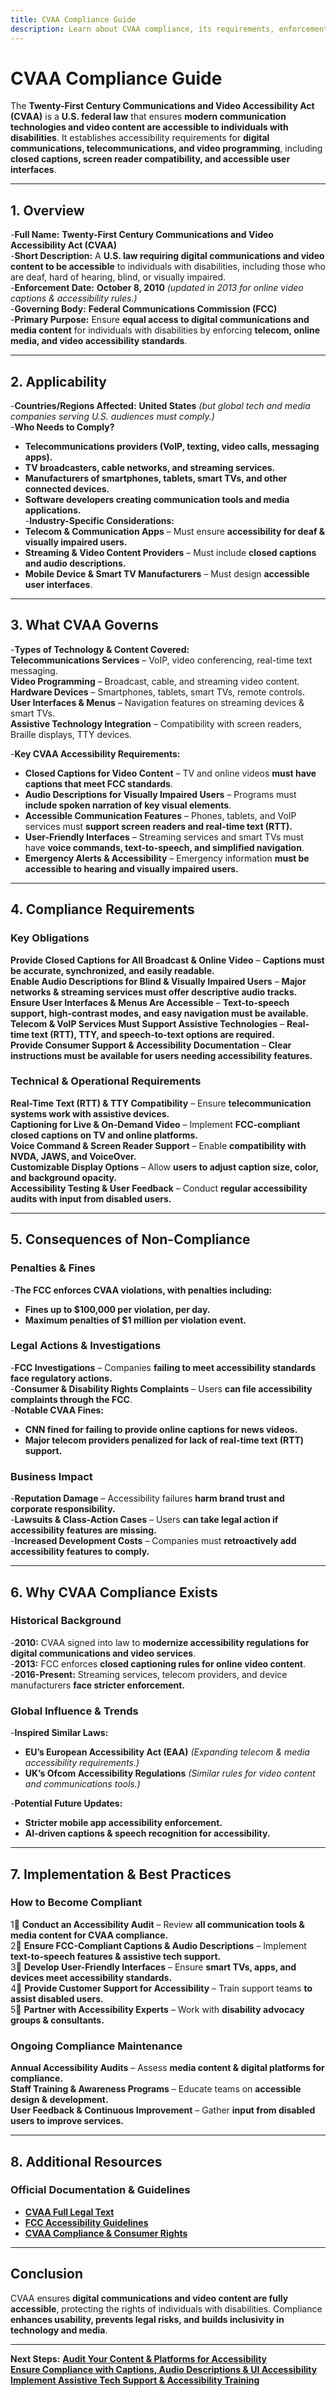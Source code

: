 ```yaml
---
title: CVAA Compliance Guide
description: Learn about CVAA compliance, its requirements, enforcement, and best practices for ensuring accessibility in communications and technology.
---
```


# **CVAA Compliance Guide**  
The **Twenty-First Century Communications and Video Accessibility Act (CVAA)** is a **U.S. federal law** that ensures **modern communication technologies and video content are accessible to individuals with disabilities**. It establishes accessibility requirements for **digital communications, telecommunications, and video programming**, including **closed captions, screen reader compatibility, and accessible user interfaces**.

---

## **1. Overview**
-**Full Name:** **Twenty-First Century Communications and Video Accessibility Act (CVAA)**  
-**Short Description:** A **U.S. law requiring digital communications and video content to be accessible** to individuals with disabilities, including those who are deaf, hard of hearing, blind, or visually impaired.  
-**Enforcement Date:** **October 8, 2010** *(updated in 2013 for online video captions & accessibility rules.)*  
-**Governing Body:** **Federal Communications Commission (FCC)**  
-**Primary Purpose:** Ensure **equal access to digital communications and media content** for individuals with disabilities by enforcing **telecom, online media, and video accessibility standards**.  

---

## **2. Applicability**
-**Countries/Regions Affected:** **United States** *(but global tech and media companies serving U.S. audiences must comply.)*  
-**Who Needs to Comply?**  
  - **Telecommunications providers (VoIP, texting, video calls, messaging apps).**  
  - **TV broadcasters, cable networks, and streaming services.**  
  - **Manufacturers of smartphones, tablets, smart TVs, and other connected devices.**  
  - **Software developers creating communication tools and media applications.**  
-**Industry-Specific Considerations:**  
  - **Telecom & Communication Apps** – Must ensure **accessibility for deaf & visually impaired users.**  
  - **Streaming & Video Content Providers** – Must include **closed captions and audio descriptions.**  
  - **Mobile Device & Smart TV Manufacturers** – Must design **accessible user interfaces**.  

---

## **3. What CVAA Governs**
-**Types of Technology & Content Covered:**  
   **Telecommunications Services** – VoIP, video conferencing, real-time text messaging.  
   **Video Programming** – Broadcast, cable, and streaming video content.  
   **Hardware Devices** – Smartphones, tablets, smart TVs, remote controls.  
   **User Interfaces & Menus** – Navigation features on streaming devices & smart TVs.  
   **Assistive Technology Integration** – Compatibility with screen readers, Braille displays, TTY devices.  

-**Key CVAA Accessibility Requirements:**  
  - **Closed Captions for Video Content** – TV and online videos **must have captions that meet FCC standards**.  
  - **Audio Descriptions for Visually Impaired Users** – Programs must **include spoken narration of key visual elements**.  
  - **Accessible Communication Features** – Phones, tablets, and VoIP services must **support screen readers and real-time text (RTT).**  
  - **User-Friendly Interfaces** – Streaming services and smart TVs must have **voice commands, text-to-speech, and simplified navigation**.  
  - **Emergency Alerts & Accessibility** – Emergency information **must be accessible to hearing and visually impaired users.**  

---

## **4. Compliance Requirements**
### **Key Obligations**
 **Provide Closed Captions for All Broadcast & Online Video** – **Captions must be accurate, synchronized, and easily readable.**  
 **Enable Audio Descriptions for Blind & Visually Impaired Users** – **Major networks & streaming services must offer descriptive audio tracks.**  
 **Ensure User Interfaces & Menus Are Accessible** – **Text-to-speech support, high-contrast modes, and easy navigation must be available.**  
 **Telecom & VoIP Services Must Support Assistive Technologies** – **Real-time text (RTT), TTY, and speech-to-text options are required.**  
 **Provide Consumer Support & Accessibility Documentation** – **Clear instructions must be available for users needing accessibility features.**  

### **Technical & Operational Requirements**
 **Real-Time Text (RTT) & TTY Compatibility** – Ensure **telecommunication systems work with assistive devices.**  
 **Captioning for Live & On-Demand Video** – Implement **FCC-compliant closed captions on TV and online platforms.**  
 **Voice Command & Screen Reader Support** – Enable **compatibility with NVDA, JAWS, and VoiceOver.**  
 **Customizable Display Options** – Allow **users to adjust caption size, color, and background opacity.**  
 **Accessibility Testing & User Feedback** – Conduct **regular accessibility audits with input from disabled users.**  

---

## **5. Consequences of Non-Compliance**
### **Penalties & Fines**
-**The FCC enforces CVAA violations, with penalties including:**  
  - **Fines up to $100,000 per violation, per day.**  
  - **Maximum penalties of $1 million per violation event.**  

### **Legal Actions & Investigations**
-**FCC Investigations** – Companies **failing to meet accessibility standards face regulatory actions.**  
-**Consumer & Disability Rights Complaints** – Users **can file accessibility complaints through the FCC**.  
-**Notable CVAA Fines:**  
  - **CNN fined for failing to provide online captions for news videos.**  
  - **Major telecom providers penalized for lack of real-time text (RTT) support.**  

### **Business Impact**
-**Reputation Damage** – Accessibility failures **harm brand trust and corporate responsibility.**  
-**Lawsuits & Class-Action Cases** – Users **can take legal action if accessibility features are missing.**  
-**Increased Development Costs** – Companies must **retroactively add accessibility features to comply.**  

---

## **6. Why CVAA Compliance Exists**
### **Historical Background**
-**2010:** CVAA signed into law to **modernize accessibility regulations for digital communications and video services**.  
-**2013:** FCC enforces **closed captioning rules for online video content**.  
-**2016-Present:** Streaming services, telecom providers, and device manufacturers **face stricter enforcement.**  

### **Global Influence & Trends**
-**Inspired Similar Laws:**  
  - **EU’s European Accessibility Act (EAA)** *(Expanding telecom & media accessibility requirements.)*  
  - **UK’s Ofcom Accessibility Regulations** *(Similar rules for video content and communications tools.)*  

-**Potential Future Updates:**  
  - **Stricter mobile app accessibility enforcement.**  
  - **AI-driven captions & speech recognition for accessibility.**  

---

## **7. Implementation & Best Practices**
### **How to Become Compliant**
1⃣ **Conduct an Accessibility Audit** – Review **all communication tools & media content for CVAA compliance.**  
2⃣ **Ensure FCC-Compliant Captions & Audio Descriptions** – Implement **text-to-speech features & assistive tech support.**  
3⃣ **Develop User-Friendly Interfaces** – Ensure **smart TVs, apps, and devices meet accessibility standards.**  
4⃣ **Provide Customer Support for Accessibility** – Train support teams **to assist disabled users.**  
5⃣ **Partner with Accessibility Experts** – Work with **disability advocacy groups & consultants.**  

### **Ongoing Compliance Maintenance**
 **Annual Accessibility Audits** – Assess **media content & digital platforms for compliance.**  
 **Staff Training & Awareness Programs** – Educate teams on **accessible design & development.**  
 **User Feedback & Continuous Improvement** – Gather **input from disabled users to improve services.**  

---

## **8. Additional Resources**
### **Official Documentation & Guidelines**
- **[ CVAA Full Legal Text](https://www.fcc.gov/general/twenty-first-century-communications-and-video-accessibility-act-2010)**  
- **[ FCC Accessibility Guidelines](https://www.fcc.gov/accessibility)**  
- **[ CVAA Compliance & Consumer Rights](https://www.fcc.gov/consumers/guides/21st-century-communications-and-video-accessibility-act-cvaa)**  

---

## **Conclusion**
CVAA ensures **digital communications and video content are fully accessible**, protecting the rights of individuals with disabilities. Compliance **enhances usability, prevents legal risks, and builds inclusivity in technology and media**.

---

 **Next Steps:**
 **[Audit Your Content & Platforms for Accessibility](#)**  
 **[Ensure Compliance with Captions, Audio Descriptions & UI Accessibility](#)**  
 **[Implement Assistive Tech Support & Accessibility Training](#)**  
